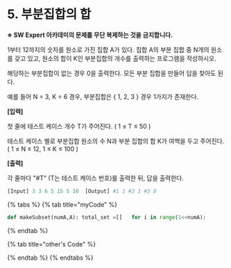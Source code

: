 # 5. 부분집합의 합

**※ SW Expert 아카데미의 문제를 무단 복제하는 것을 금지합니다.**  
  
  
1부터 12까지의 숫자를 원소로 가진 집합 A가 있다. 집합 A의 부분 집합 중 N개의 원소를 갖고 있고, 원소의 합이 K인 부분집합의 개수를 출력하는 프로그램을 작성하시오.  
  
해당하는 부분집합이 없는 경우 0을 출력한다. 모든 부분 집합을 만들어 답을 찾아도 된다.  
 

예를 들어 N = 3, K = 6 경우, 부분집합은 { 1, 2, 3 } 경우 1가지가 존재한다.

**\[입력\]**

첫 줄에 테스트 케이스 개수 T가 주어진다.  \( 1 ≤ T ≤ 50 \)  
 

테스트 케이스 별로 부분집합 원소의 수 N과 부분 집합의 합 K가 여백을 두고 주어진다. \( 1 ≤ N ≤ 12, 1 ≤ K ≤ 100 \)



**\[출력\]**

각 줄마다 "\#T" \(T는 테스트 케이스 번호\)를 출력한 뒤, 답을 출력한다.

```python
[Input] 3 3 6 5 15 5 10  [Output] #1 1 #2 1 #3 0
```

{% tabs %}
{% tab title="myCode" %}
```python
def makeSubset(numA,A):	total_set =[]	for i in range(1<<numA):		subset = []		for j in range(numA):			if i&(1<<j):				subset.append(A[j])		total_set.append(subset)	return total_setdef findSet(sets, n, k):	nLists = []	cnt = 0	for i in sets:		sum_k = 0		if len(i) == n:			for j in i:				sum_k += j			if sum_k == k:				cnt+=1			else: pass		else: pass		return cntT = int(input())A = [1,2,3,4,5,6,7,8,9,10,11,12]total_set = makeSubset(len(A),A)for test_case in range(1, T + 1):	n, k = map(int, input().split())	cnt = findSet(total_set, n, k)	print("#{} {}".format(test_case, cnt))
```
{% endtab %}

{% tab title="other\'s Code" %}

{% endtab %}
{% endtabs %}

